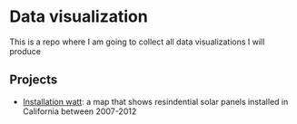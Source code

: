 Data visualization
==================
This is a repo where I am going to collect all data visualizations I will produce 

Projects
--------
* [Installation watt](https://github.com/micheleorsi/datavisualization/tree/master/installation-watt): a map that shows resindential solar panels installed in California between 2007-2012